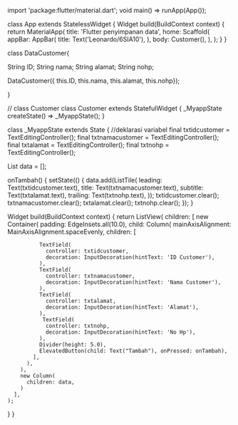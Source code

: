 
import 'package:flutter/material.dart';
void main() => runApp(App());

class App extends StatelessWidget {
  Widget build(BuildContext context) {
    return MaterialApp(
      title: 'Flutter penyimpanan data',
      home: Scaffold(
        appBar: AppBar(
          title: Text('Leonardo/6SIA10'),
        ),
        body: Customer(),
      ),
    );
  }
}

class DataCustomer{
  
  String ID;
  String nama;
  String alamat;
  String nohp;
  
  
  DataCustomer({ this.ID, this.nama, this.alamat, this.nohp});
  
}

// class Customer
class Customer extends StatefulWidget {
  _MyappState createState() => _MyappState();
}

class _MyappState extends State<Siswa> {
  //deklarasi variabel
  final txtidcustomer = TextEditingController();
  final txtnamacustomer = TextEditingController();
  final txtalamat = TextEditingController();
  final txtnohp = TextEditingController();

  List<Widget> data = [];

  onTambah() {
    setState(() {
      data.add(ListTile(
        leading: Text(txtidcustomer.text),
        title: Text(txtnamacustomer.text),
        subtitle: Text(txtalamat.text),
        trailing: Text(txtnohp.text),
      ));
      txtidcustomer.clear();
      txtnamacustomer.clear();
      txtalamat.clear();
      txtnohp.clear();
    });
  }

  Widget build(BuildContext context) {
    return ListView(
      children: <Widget>[
        new Container(
          padding: EdgeInsets.all(10.0),
          child: Column(
            mainAxisAlignment: MainAxisAlignment.spaceEvenly,
            children: <Widget>[
           
              TextField(
                controller: txtidcustomer,
                decoration: InputDecoration(hintText: 'ID Customer'),
              ),
              TextField(
                controller: txtnamacustomer,
                decoration: InputDecoration(hintText: 'Nama Customer'),
              ),
              TextField(
                controller: txtalamat,
                decoration: InputDecoration(hintText: 'Alamat'),
              ),
               TextField(
                controller: txtnohp,
                decoration: InputDecoration(hintText: 'No Hp'),
              ),
              Divider(height: 5.0),
              ElevatedButton(child: Text("Tambah"), onPressed: onTambah),
            ],
          ),
        ),
        new Column(
          children: data,
        )
      ],
    );
  }
}
